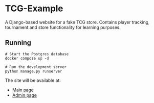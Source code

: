 # TCG-Example

A Django-based website for a fake TCG store. Contains player tracking, tournament and store functionality for learning
purposes.

## Running

```shell
# Start the Postgres database
docker compose up -d

# Run the development server
python manage.py runserver
```

The site will be available at:

- [Main page](http://127.0.0.1:8000/)
- [Admin page](http://127.0.0.1:8000/admin/)